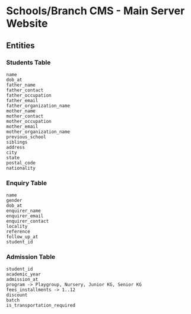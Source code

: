 # Schools/Branch CMS - Main Server Website

## Entities

### Students Table
```
name
dob_at
father_name
father_contact
father_occupation
father_email
father_organization_name
mother_name
mother_contact
mother_occupation
mother_email
mother_organization_name
previous_school
siblings
address
city
state
postal_code
nationality
```

### Enquiry Table
```
name
gender
dob_at
enquirer_name
enquirer_email
enquirer_contact
locality
reference
follow_up_at
student_id
```

### Admission Table
```
student_id
academic_year
admission_at
program -> Playgroup, Nursery, Junior KG, Senior KG
fees_installments -> 1..12
discount
batch
is_transportation_required
```